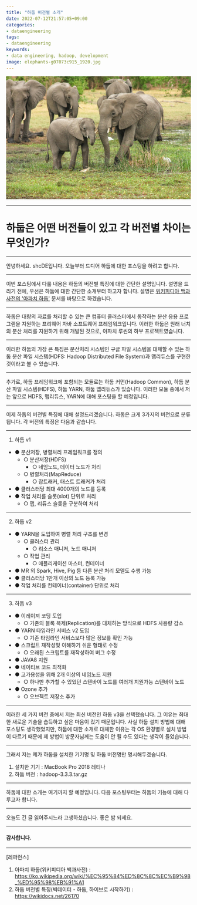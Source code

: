 ```yaml
---
title: "하둡 버전별 소개"
date: 2022-07-12T21:57:05+09:00
categories:
- dataengineering
tags:
- dataengineering
keywords:
- data engineering, hadoop, development
image: elephants-g07073c915_1920.jpg
---
```


![elephant](https://github.com/shcDE/pictures/blob/main/images_for_blog/elephants-g07073c915_1920.jpg?raw=true)
_________________________________________________________________________________________________________________________________________________________________________
# 하둡은 어떤 버전들이 있고 각 버전별 차이는 무엇인가?
_________________________________________________________________________________________________________________________________________________________________________
안녕하세요. shcDE입니다. 오늘부터 드디어 하둡에 대한 포스팅을 하려고 합니다.
_________________________________________________________________________________________________________________________________________________________________________
이번 포스팅에서 다룰 내용은 하둡의 버전별 특징에 대한 간단한 설명입니다. 설명을 드리기 전에, 우선은 하둡에 대한 간단한 소개부터 하고자 합니다. 설명은 [위키피디아 백과사전의 '아파치 하둡'](https://ko.wikipedia.org/wiki/%EC%95%84%ED%8C%8C%EC%B9%98_%ED%95%98%EB%91%A1) 문서를 바탕으로 하겠습니다.

________________________________________________________________________________________________________________________________________________________________________

하둡은 대량의 자료를 처리할 수 있는 큰 컴퓨터 클러스터에서 동작하는 분산 응용 프로그램을 지원하는 프리웨어 자바 소프트웨어 프레임워크입니다. 이러한 하둡은 원래 너치의 분산 처리를 지원하기 위해 개발된 것으로, 아파치 루씬의 하부 프로젝트였습니다.  
_________________________________________________________________________________________________________________________________________________________________________
이러한 하둡의 가장 큰 특징은 분산처리 시스템인 구글 파일 시스템을 대체할 수 있는 하둡 분산 파일 시스템(HDFS: Hadoop Distributed File System)과 맵리듀스를 구현한 것이라고 볼 수 있습니다.
_________________________________________________________________________________________________________________________________________________________________________
추가로, 하둡 프레임워크에 포함되는 모듈로는 하둡 커먼(Hadoop Common), 하둡 분산 파일 시스템(HDFS), 하둡 YARN, 하둡 맵리듀스가 있습니다. 이러한 모듈 중에서 저는 앞으로 HDFS, 맵리듀스, YARN에 대해 포스팅을 할 예정입니다.
_________________________________________________________________________________________________________________________________________________________________________
이제 하둡의 버전별 특징에 대해 설명드리겠습니다. 하둡은 크게 3가지의 버전으로 분류됩니다. 각 버전의 특징은 다음과 같습니다.
_________________________________________________________________________________________________________________________________________________________________________
1. 하둡 v1

- ● 분산저장, 병렬처리 프레임워크를 정의
  - ○ 분산저장(HDFS)
    - ○ 네임노드, 데이터 노드가 처리
  - ○ 병렬처리(MapReduce)
    - ○ 잡트래커, 태스트 트래커가 처리
- ● 클러스터당 최대 4000개의 노드를 등록
- ● 작업 처리를 슬롯(slot) 단위로 처리
  - ○ 맵, 리듀스 슬롯을 구분하여 처리
_________________________________________________________________________________________________________________________________________________________________________
2. 하둡 v2

- ● YARN을 도입하여 병렬 처리 구조를 변경
    - ○ 클러스터 관리
        - ○ 리소스 매니저, 노드 매니저
    - ○ 작업 관리
        - ○ 애플리케이션 마스터, 컨테이너
- ● MR 외 Spark, Hive, Pig 등 다른 분산 처리 모델도 수행 가능
- ● 클러스터당 1만개 이상의 노드 등록 가능
- ● 작업 처리를 컨테이너(container) 단위로 처리
_________________________________________________________________________________________________________________________________________________________________________
3. 하둡 v3

- ● 이레이져 코딩 도입
    - ○ 기존의 블록 복제(Replication)를 대체하는 방식으로 HDFS 사용량 감소
- ● YARN 타임라인 서비스 v2 도입
    - ○ 기존 타임라인 서비스보다 많은 정보를 확인 가능
- ● 스크립트 재작성및 이해하기 쉬운 형태로 수정
    - ○ 오래된 스크립트를 재작성하여 버그 수정
- ● JAVA8 지원
- ● 네이티브 코드 최적화
- ● 고가용성을 위해 2개 이상의 네임노드 지원
    - ○ 하나만 추가할 수 있었던 스탠바이 노드를 여러개 지원가능 스탠바이 노드
- ● Ozone 추가
    - ○ 오브젝트 저장소 추가
_________________________________________________________________________________________________________________________________________________________________________
이러한 세 가지 버전 중에서 저는 최신 버전인 하둡 v3을 선택했습니다. 그 이유는 최대한 새로운 기술을 습득하고 싶은 마음이 컸기 때문입니다. 사실 하둡 설치 방법에 대해 포스팅도 생각했었지만, 하둡에 대한 소개로 대체한 이유는 각 OS 환경별로 설치 방법이 다르기 때문에 제 방법이 방문자님께는 도움이 안 될 수도 있다는 생각이 들었습니다.
_________________________________________________________________________________________________________________________________________________________________________
그래서 저는 제가 하둡을 설치한 기기명 및 하둡 버전명만 명시해두겠습니다.
1. 설치한 기기 : MacBook Pro 2018 레티나
2. 하둡 버전 : hadoop-3.3.3.tar.gz
_________________________________________________________________________________________________________________________________________________________________________
하둡에 대한 소개는 여기까지 할 예정입니다. 다음 포스팅부터는 하둡의 기능에 대해 다루고자 합니다.
_________________________________________________________________________________________________________________________________________________________________________
오늘도 긴 글 읽어주시느라 고생하셨습니다. 좋은 밤 되세요.
_________________________________________________________________________________________________________________________________________________________________________
#### 감사합니다.
_________________________________________________________________________________________________________________________________________________________________________
[레퍼런스]
1. 아파치 하둡(위키피디아 백과사전) : https://ko.wikipedia.org/wiki/%EC%95%84%ED%8C%8C%EC%B9%98_%ED%95%98%EB%91%A1
2. 하둡 버전별 특징(빅데이터 - 하둡, 하이브로 시작하기) : https://wikidocs.net/26170